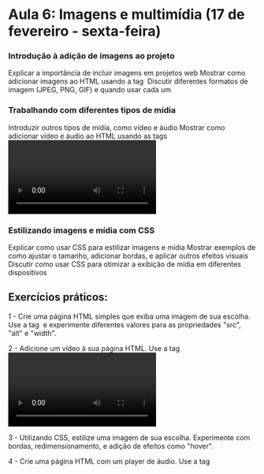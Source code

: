 # Aula 6: Imagens e multimídia (17 de fevereiro - sexta-feira)

### Introdução à adição de imagens ao projeto
Explicar a importância de incluir imagens em projetos web
Mostrar como adicionar imagens ao HTML usando a tag <img>
Discutir diferentes formatos de imagem (JPEG, PNG, GIF) e quando usar cada um

### Trabalhando com diferentes tipos de mídia
Introduzir outros tipos de mídia, como vídeo e áudio
Mostrar como adicionar vídeo e áudio ao HTML usando as tags <video> e <audio>
Discutir diferentes formatos de vídeo e áudio (MP4, OGG, MP3) e quando usar cada um

### Estilizando imagens e mídia com CSS
Explicar como usar CSS para estilizar imagens e mídia
Mostrar exemplos de como ajustar o tamanho, adicionar bordas, e aplicar outros efeitos visuais
Discutir como usar CSS para otimizar a exibição de mídia em diferentes dispositivos

## Exercícios práticos: 
1 - Crie uma página HTML simples que exiba uma imagem de sua escolha. Use a tag <img> e experimente diferentes valores para as propriedades "src", "alt" e "width".

2 - Adicione um vídeo à sua página HTML. Use a tag <video> e experimente diferentes valores para as propriedades "src" e "controls". Adicione legendas ao vídeo usando a tag <track>.

3 - Utilizando CSS, estilize uma imagem de sua escolha. Experimente com bordas, redimensionamento, e adição de efeitos como "hover".

4 - Crie uma página HTML com um player de áudio. Use a tag <audio> e experimente diferentes valores para as propriedades "src" e "controls".